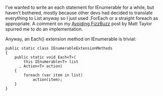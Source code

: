 ﻿I’ve wanted to write an each statement for IEnumerable for a while, but haven’t bothered, mostly because other devs had decided to translate everything to List anyway so I just used .ForEach or a straight foreach as appropriate. A comment on my [Avoiding FizzBuzz] post by Matt Taylor spurred me to do an implementation.

Anyway, an Each() extension method on IEnumerable is trivial:

    public static class IEnumerableExtensionMethods
    {
        public static void Each<T>(
            this IEnumerable<T> list
          , Action<T> action)
        {
            foreach (var item in list)
                action(item);
        }
    }

[Avoiding FizzBuzz]:http://kijanawoodard.com/avoiding-fizzbuzz/
